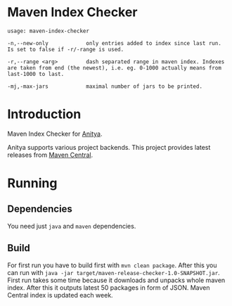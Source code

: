 Maven Index Checker
======

`usage: maven-index-checker`
 
`-n,--new-only            only entries added to index since last run. Is set to false if -r/-range is used.`
 
`-r,--range <arg>         dash separated range in maven index. Indexes are taken from end (the newest), i.e. eg. 0-1000 actually means from last-1000 to last.`

`-mj,-max-jars            maximal number of jars to be printed.`

# Introduction
Maven Index Checker for [Anitya](https://github.com/fedora-infra/anitya).

Anitya supports various project backends. This project provides latest releases from [Maven Central](http://repo2.maven.apache.org/maven2/).

# Running

## Dependencies

You need just `java` and `maven` dependencies.

## Build

For first run you have to build first with `mvn clean package`. 
After this you can run with `java -jar target/maven-release-checker-1.0-SNAPSHOT.jar`. 
First run takes some time because it downloads and unpacks whole maven index.
After this it outputs latest 50 packages in form of JSON. Maven Central index is updated each week. 
